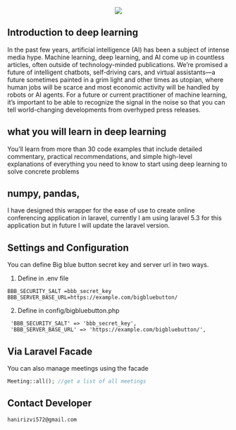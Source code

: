 <p align="center"><img src="https://www.iwextech.com/wp-content/uploads/elementor/thumbs/logo-opoihsv8rted7y8urcq736haofkpw1qfe1ios2iezs.png"></p>



## Introduction to deep learning

In the past few years, artificial intelligence (AI) has been a subject of intense media
hype. Machine learning, deep learning, and AI come up in countless articles, often
outside of technology-minded publications. We’re promised a future of intelligent
chatbots, self-driving cars, and virtual assistants—a future sometimes painted in a
grim light and other times as utopian, where human jobs will be scarce and most
economic activity will be handled by robots or AI agents. For a future or current
practitioner of machine learning, it’s important to be able to recognize the signal
in the noise so that you can tell world-changing developments from overhyped
press releases.

## what you will learn in deep learning
You’ll learn from more than 30 code examples that include detailed commentary,
practical recommendations, and simple high-level explanations of everything you
need to know to start using deep learning to solve concrete problems

## numpy, pandas,  

I have designed this wrapper for the ease of use to create online conferencing application in laravel, currently I am using laravel 5.3 for this application but in future I will update the laravel version. 

## Settings and Configuration

You can define Big blue button secret key and server url in two ways. 
1. Define in .env file

 ```BBB_SECURITY_SALT =bbb_secret_key```  
 ```BBB_SERVER_BASE_URL=https://example.com/bigbluebutton/``` 
 
 2. Define in config/bigbluebutton.php
 
```
 'BBB_SECURITY_SALT' => 'bbb_secret_key',
 'BBB_SERVER_BASE_URL' => 'https://example.com/bigbluebutton/',
```

## Via Laravel Facade
You can also manage meetings using the facade
```php
Meeting::all(); //get a list of all meetings
```

## Contact Developer

```hanirizvi572@gmail.com```

